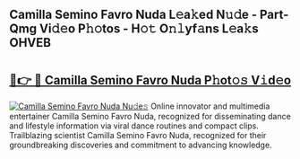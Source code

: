 ## Camilla Semino Favro Nuda L𝚎a𝚔ed N𝚞𝚍e - Part-Qmg Vi𝚍𝚎o P𝚑𝚘tos - H𝚘𝚝 O𝚗𝚕yf𝚊ns L𝚎a𝚔s OHVEB

# <h2><a href="http://kfdb43r.oniu.top/?m=Camilla+Semino+Favro+Nuda">🔗👉 🔴 Camilla Semino Favro Nuda P𝚑ot𝚘𝚜 V𝚒d𝚎o</a></h2>

[![Camilla Semino Favro Nuda Nu𝚍e𝚜](https://i.imgur.com/0qMVB7G.gif)](http://kfdb43r.oniu.top/?m=Camilla+Semino+Favro+Nuda)
Online innovator and multimedia entertainer Camilla Semino Favro Nuda, recognized for disseminating dance and lifestyle information via viral dance routines and compact clips. Trailblazing scientist Camilla Semino Favro Nuda, recognized for their groundbreaking discoveries and commitment to advancing knowledge.  
